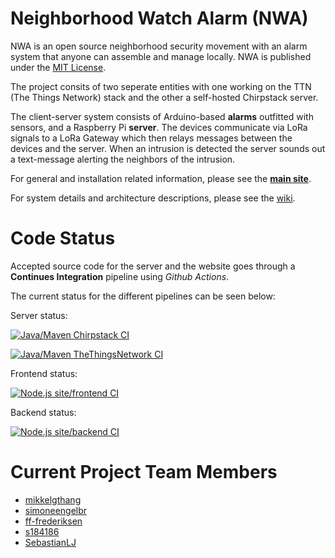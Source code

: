 # Neighborhood Watch Alarm (NWA)
NWA is an open source neighborhood security movement with an alarm system that anyone can assemble and manage locally. NWA is published under the [MIT License](https://github.com/ff-frederiksen/Neighbourhood-Watch/blob/main/LICENSE).

The project consits of two seperate entities with one working on the TTN (The Things Network) stack and the other a self-hosted Chirpstack server. 



The client-server system consists of Arduino-based **alarms** outfitted with sensors, and a Raspberry Pi **server**. The devices communicate via LoRa signals to a  LoRa Gateway which then relays messages between the devices and the server. When an intrusion is detected the server sounds out a text-message alerting the neighbors of the intrusion.

For general and installation related information, please see the [**main site**](https://neighbourhood-watch-lora.herokuapp.com/).

For system details and architecture descriptions, please see the [wiki](https://github.com/ff-frederiksen/Neighbourhood-Watch/wiki).

# Code Status

Accepted source code for the server and the website goes through a **Continues Integration** pipeline using *Github Actions*.

The current status for the different pipelines can be seen below:

Server status:

[![Java/Maven Chirpstack CI](https://github.com/ff-frederiksen/Neighbourhood-Watch/workflows/Java/Maven%20Chirpstack%20CI/badge.svg)](https://github.com/ff-frederiksen/Neighbourhood-Watch/actions?query=workflow%3A%22Java%2FMaven+Chirpstack+CI%22)

[![Java/Maven TheThingsNetwork CI](https://github.com/ff-frederiksen/Neighbourhood-Watch/workflows/Java/Maven%20TheThingsNetwork%20CI/badge.svg)](https://github.com/ff-frederiksen/Neighbourhood-Watch/actions?query=workflow%3A%22Java%2FMaven+TheThingsNetwork+CI%22)

Frontend status:

[![Node.js site/frontend CI](https://github.com/ff-frederiksen/Neighbourhood-Watch/workflows/Node.js%20site/frontend%20CI/badge.svg)](https://github.com/ff-frederiksen/Neighbourhood-Watch/actions?query=workflow%3A%22Node.js+site%2Ffrontend+CI%22)

Backend status:

[![Node.js site/backend CI](https://github.com/ff-frederiksen/Neighbourhood-Watch/workflows/Node.js%20site/backend%20CI/badge.svg)](https://github.com/ff-frederiksen/Neighbourhood-Watch/actions?query=workflow%3A%22Node.js+site%2Fbackend+CI%22)


# Current Project Team Members
* [mikkelgthang](https://github.com/mikkelgthang)
* [simoneengelbr](https://github.com/simoneengelbr)
* [ff-frederiksen](https://github.com/ff-frederiksen)
* [s184186](https://github.com/s184186)
* [SebastianLJ](http://github.com/sebastianlj)
